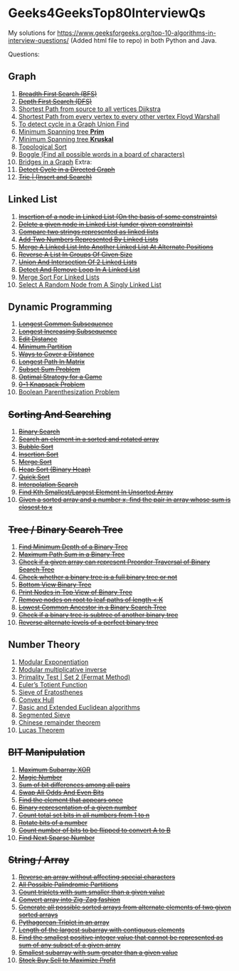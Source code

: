 # Geeks4GeeksTop80InterviewQs
My solutions for https://www.geeksforgeeks.org/top-10-algorithms-in-interview-questions/ (Added html file to repo) in both Python and Java.

Questions:

## Graph

1. ~~<a target="_blank" href="https://www.geeksforgeeks.org/breadth-first-traversal-for-a-graph/">Breadth First Search (BFS)</a>~~
2. ~~<a target="_blank" href="https://www.geeksforgeeks.org/depth-first-traversal-for-a-graph/">Depth First Search (DFS)</a>~~
3. <a target="_blank" href="https://www.geeksforgeeks.org/greedy-algorithms-set-6-dijkstras-shortest-path-algorithm/">Shortest Path from source to all vertices Dijkstra </a>
4. <a target="_blank" href="https://www.geeksforgeeks.org/dynamic-programming-set-16-floyd-warshall-algorithm/">Shortest Path from every vertex to every other vertex Floyd Warshall</a>
5. <a target="_blank" href="https://www.geeksforgeeks.org/union-find/">To detect cycle in a Graph Union Find</a>
6. <a target="_blank" href="https://www.geeksforgeeks.org/greedy-algorithms-set-5-prims-minimum-spanning-tree-mst-2/">Minimum Spanning tree **Prim** </a>
7. <a target="_blank" href="https://www.geeksforgeeks.org/greedy-algorithms-set-2-kruskals-minimum-spanning-tree-mst/">Minimum Spanning tree **Kruskal** </a>
8. <a target="_blank" href="https://www.geeksforgeeks.org/topological-sorting/">Topological Sort</a>
9. <a target="_blank" href="https://www.geeksforgeeks.org/boggle-find-possible-words-board-characters/">Boggle (Find all possible words in a board of characters)</a>
10. <a target="_blank" href="https://www.geeksforgeeks.org/bridge-in-a-graph/">Bridges in a Graph</a>
Extra:
11. ~~<a target="_blank" href="https://www.geeksforgeeks.org/?p=18516">Detect Cycle in a Directed Graph</a>~~
12. ~~<a target="_blank" href="https://www.geeksforgeeks.org/trie-insert-and-search/">Trie | (Insert and Search)</a>~~


## Linked List

1. ~~<a target="_blank" href="https://www.geeksforgeeks.org/given-a-linked-list-which-is-sorted-how-will-you-insert-in-sorted-way/">Insertion of a node in Linked List (On the basis of some constraints)</a>~~
2. ~~<a target="_blank" href="https://www.geeksforgeeks.org/delete-a-given-node-in-linked-list-under-given-constraints/">Delete a given node in Linked List (under given constraints)</a>~~
3. ~~<a target="_blank" href="https://www.geeksforgeeks.org/compare-two-strings-represented-as-linked-lists/">Compare two strings represented as linked lists</a>~~
4. ~~<a target="_blank" href="https://www.geeksforgeeks.org/sum-of-two-linked-lists/">Add Two Numbers Represented By Linked Lists</a>~~
5. ~~<a target="_blank" href="https://www.geeksforgeeks.org/merge-a-linked-list-into-another-linked-list-at-alternate-positions/">Merge A Linked List Into Another Linked List At Alternate Positions</a>~~
6. ~~<a target="_blank" href="https://www.geeksforgeeks.org/reverse-a-list-in-groups-of-given-size/">Reverse A List In Groups Of Given Size</a>~~
7. ~~<a target="_blank" href="https://www.geeksforgeeks.org/union-and-intersection-of-two-linked-lists/">Union And Intersection Of 2 Linked Lists</a>~~
8. ~~<a target="_blank" href="https://www.geeksforgeeks.org/detect-and-remove-loop-in-a-linked-list/">Detect And Remove Loop In A Linked List</a>~~
9. <a target="_blank" href="https://www.geeksforgeeks.org/merge-sort-for-linked-list/">Merge Sort For Linked Lists</a>
10. <a target="_blank" href="https://www.geeksforgeeks.org/select-a-random-node-from-a-singly-linked-list/">Select A Random Node from A Singly Linked List</a>


## Dynamic Programming

1. ~~<a target="_blank" href="https://www.geeksforgeeks.org/dynamic-programming-set-4-longest-common-subsequence/">Longest Common Subsequence</a>~~
2. ~~<a target="_blank" href="https://www.geeksforgeeks.org/dynamic-programming-set-3-longest-increasing-subsequence/">Longest Increasing Subsequence</a>~~
3. ~~<a target="_blank" href="https://www.geeksforgeeks.org/dynamic-programming-set-5-edit-distance/">Edit Distance</a>~~
4. ~~<a target="_blank" href="https://www.geeksforgeeks.org/partition-a-set-into-two-subsets-such-that-the-difference-of-subset-sums-is-minimum/">Minimum Partition</a>~~
5. ~~<a target="_blank" href="https://www.geeksforgeeks.org/count-number-of-ways-to-cover-a-distance/">Ways to Cover a Distance</a>~~
6. ~~<a target="_blank" href="https://www.geeksforgeeks.org/find-the-longest-path-in-a-matrix-with-given-constraints/">Longest Path In Matrix</a>~~
7. ~~<a target="_blank" href="https://www.geeksforgeeks.org/dynamic-programming-subset-sum-problem/">Subset Sum Problem</a>~~
8. ~~<a target="_blank" href="https://www.geeksforgeeks.org/dynamic-programming-set-31-optimal-strategy-for-a-game/">Optimal Strategy for a Game</a>~~
9. ~~<a target="_blank" href="https://www.geeksforgeeks.org/dynamic-programming-set-10-0-1-knapsack-problem/">0-1 Knapsack Problem</a>~~
10. <a target="_blank" href="https://www.geeksforgeeks.org/dynamic-programming-set-37-boolean-parenthesization-problem/">Boolean Parenthesization Problem</a>


## ~~Sorting And Searching~~

1. ~~<a target="_blank" href="http://geeksquiz.com/binary-search/">Binary Search</a>~~
2. ~~<a target="_blank" href="https://www.geeksforgeeks.org/search-an-element-in-a-sorted-and-pivoted-array/">Search an element in a sorted and rotated array</a>~~
3. ~~<a target="_blank" href="http://geeksquiz.com/bubble-sort/">Bubble Sort</a>~~
4. ~~<a target="_blank" href="http://geeksquiz.com/insertion-sort/">Insertion Sort</a>~~
5. ~~<a target="_blank" href="http://geeksquiz.com/merge-sort/">Merge Sort</a>~~
6. ~~<a target="_blank" href="http://geeksquiz.com/heap-sort/">Heap Sort (Binary Heap)</a>~~
7. ~~<a target="_blank" href="http://geeksquiz.com/quick-sort/">Quick Sort</a>~~
8. ~~<a target="_blank" href="https://www.geeksforgeeks.org/interpolation-search/">Interpolation Search</a>~~
9. ~~<a target="_blank" href="https://www.geeksforgeeks.org/kth-smallestlargest-element-unsorted-array-set-2-expected-linear-time/">Find Kth Smallest/Largest Element In Unsorted Array</a>~~
10. ~~<a target="_blank" href="http://geeksquiz.com/given-sorted-array-number-x-find-pair-array-whose-sum-closest-x/">Given a sorted array and a number x, find the pair in array whose sum is closest to x</a>~~


## ~~Tree / Binary Search Tree~~

1. ~~<a target="_blank" href="https://www.geeksforgeeks.org/find-minimum-depth-of-a-binary-tree/">Find Minimum Depth of a Binary Tree</a>~~
2. ~~<a target="_blank" href="https://www.geeksforgeeks.org/find-maximum-path-sum-in-a-binary-tree/">Maximum Path Sum in a Binary Tree</a>~~
3. ~~<a target="_blank" href="https://www.geeksforgeeks.org/check-if-a-given-array-can-represent-preorder-traversal-of-binary-search-tree/">Check if a given array can represent Preorder Traversal of Binary Search Tree</a>~~
4. ~~<a target="_blank" href="https://www.geeksforgeeks.org/check-whether-binary-tree-full-binary-tree-not/">Check whether a binary tree is a full binary tree or not</a>~~
5. ~~<a target="_blank" href="https://www.geeksforgeeks.org/bottom-view-binary-tree/">Bottom View Binary Tree</a>~~
6. ~~<a target="_blank" href="https://www.geeksforgeeks.org/print-nodes-top-view-binary-tree/">Print Nodes in Top View of Binary Tree</a>~~
7. ~~<a target="_blank" href="https://www.geeksforgeeks.org/remove-nodes-root-leaf-paths-length-k/">Remove nodes on root to leaf paths of length < K</a>~~
8. ~~<a target="_blank" href="https://www.geeksforgeeks.org/lowest-common-ancestor-in-a-binary-search-tree/">Lowest Common Ancestor in a Binary Search Tree</a>~~
9. ~~<a target="_blank" href="https://www.geeksforgeeks.org/check-binary-tree-subtree-another-binary-tree-set-2/">Check if a binary tree is subtree of another binary tree</a>~~
10. ~~<a target="_blank" href="https://www.geeksforgeeks.org/reverse-alternate-levels-binary-tree/">Reverse alternate levels of a perfect binary tree</a>~~


## Number Theory

1. <a target="_blank" href="https://www.geeksforgeeks.org/modular-exponentiation-power-in-modular-arithmetic/">Modular Exponentiation</a>
2. <a target="_blank" href="https://www.geeksforgeeks.org/multiplicative-inverse-under-modulo-m/">Modular multiplicative inverse</a>
3. <a target="_blank" href="https://www.geeksforgeeks.org/primality-test-set-2-fermet-method/">Primality Test | Set 2 (Fermat Method)</a>
4. <a target="_blank" href="https://www.geeksforgeeks.org/eulers-totient-function/">Euler’s Totient Function</a>
5. <a target="_blank" href="https://www.geeksforgeeks.org/sieve-of-eratosthenes/">Sieve of Eratosthenes</a>
6. <a target="_blank" href="https://www.geeksforgeeks.org/convex-hull-set-1-jarviss-algorithm-or-wrapping/">Convex Hull</a>
7. <a target="_blank" href="https://www.geeksforgeeks.org/basic-and-extended-euclidean-algorithms/">Basic and Extended Euclidean algorithms</a>
8. <a target="_blank" href="https://www.geeksforgeeks.org/segmented-sieve/">Segmented Sieve</a>
9. <a target="_blank" href="https://www.geeksforgeeks.org/chinese-remainder-theorem-set-1-introduction/">Chinese remainder theorem</a>
10. <a target="_blank" href="https://www.geeksforgeeks.org/compute-ncr-p-set-2-lucas-theorem/">Lucas Theorem</a>


## ~~BIT Manipulation~~

1. ~~<a target="_blank" href="https://www.geeksforgeeks.org/find-the-maximum-subarray-xor-in-a-given-array/">Maximum Subarray XOR</a>~~
2. ~~<a target="_blank" href="https://www.geeksforgeeks.org/find-nth-magic-number/">Magic Number</a>~~
3. ~~<a target="_blank" href="https://www.geeksforgeeks.org/sum-of-bit-differences-among-all-pairs/">Sum of bit differences among all pairs</a>~~
4. ~~<a target="_blank" href="https://www.geeksforgeeks.org/swap-all-odd-and-even-bits/">Swap All Odds And Even Bits</a>~~
5. ~~<a target="_blank" href="https://www.geeksforgeeks.org/find-the-element-that-appears-once/">Find the element that appears once</a>~~
6. ~~<a target="_blank" href="https://www.geeksforgeeks.org/binary-representation-of-a-given-number/">Binary representation of a given number</a>~~
7. ~~<a target="_blank" href="https://www.geeksforgeeks.org/count-total-set-bits-in-all-numbers-from-1-to-n/">Count total set bits in all numbers from 1 to n</a>~~
8. ~~<a target="_blank" href="https://www.geeksforgeeks.org/rotate-bits-of-an-integer/">Rotate bits of a number</a>~~
9. ~~<a target="_blank" href="https://www.geeksforgeeks.org/count-number-of-bits-to-be-flipped-to-convert-a-to-b/">Count number of bits to be flipped to convert A to B</a>~~
10. ~~<a target="_blank" href="https://www.geeksforgeeks.org/given-a-number-find-next-sparse-number/">Find Next Sparse Number</a>~~


## ~~String / Array~~

1. ~~<a target="_blank" href="https://www.geeksforgeeks.org/reverse-an-array-without-affecting-special-characters/">Reverse an array without affecting special characters</a>~~
2. ~~<a target="_blank" href="https://www.geeksforgeeks.org/given-a-string-print-all-possible-palindromic-partition/">All Possible Palindromic Partitions</a>~~
3. ~~<a target="_blank" href="https://www.geeksforgeeks.org/count-triplets-with-sum-smaller-that-a-given-value/">Count triplets with sum smaller than a given value</a>~~
4. ~~<a target="_blank" href="https://www.geeksforgeeks.org/convert-array-into-zig-zag-fashion/">Convert array into Zig-Zag fashion</a>~~
5. ~~<a target="_blank" href="https://www.geeksforgeeks.org/generate-all-possible-sorted-arrays-from-alternate-elements-of-two-given-arrays/">Generate all possible sorted arrays from alternate elements of two given sorted arrays</a>~~
6. ~~<a target="_blank" href="https://www.geeksforgeeks.org/find-pythagorean-triplet-in-an-unsorted-array/">Pythagorean Triplet in an array</a>~~
7. ~~<a target="_blank" href="https://www.geeksforgeeks.org/length-largest-subarray-contiguous-elements-set-1/">Length of the largest subarray with contiguous elements</a>~~
8. ~~<a target="_blank" href="https://www.geeksforgeeks.org/find-smallest-value-represented-sum-subset-given-array/">Find the smallest positive integer value that cannot be represented as sum of any subset of a given array</a>~~
9. ~~<a target="_blank" href="https://www.geeksforgeeks.org/minimum-length-subarray-sum-greater-given-value/">Smallest subarray with sum greater than a given value</a>~~
10. ~~<a target="_blank" href="https://www.geeksforgeeks.org/stock-buy-sell/">Stock Buy Sell to Maximize Profit</a>~~
